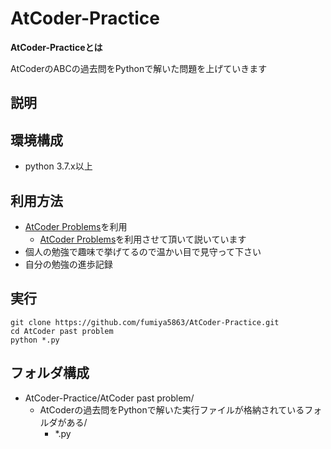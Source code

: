 # AtCoder-Practice
**AtCoder-Practiceとは**

AtCoderのABCの過去問をPythonで解いた問題を上げていきます

## 説明
## 環境構成
- python 3.7.x以上

## 利用方法
* [AtCoder Problems](https://kenkoooo.com/atcoder/#/table/)を利用
    - [AtCoder Problems](https://kenkoooo.com/atcoder/#/table/)を利用させて頂いて説いています
* 個人の勉強で趣味で挙げてるので温かい目で見守って下さい
* 自分の勉強の進歩記録

## 実行
```
git clone https://github.com/fumiya5863/AtCoder-Practice.git
cd AtCoder past problem
python *.py
```

## フォルダ構成
- AtCoder-Practice/AtCoder past problem/
    - AtCoderの過去問をPythonで解いた実行ファイルが格納されているフォルダがある/
        - *.py
